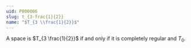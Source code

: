 ```yaml
---
uid: P000006
slug: t_{3-frac{1}{2}}
name: "$T_{3 \\frac{1}{2}}$"
---
```

A space is $T_{3 \frac{1}{2}}$ if and only if it is completely regular and $T_0$.

